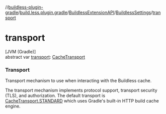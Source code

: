//[buildless-plugin-gradle](../../../../index.md)/[build.less.plugin.gradle](../../index.md)/[BuildlessExtensionAPI](../index.md)/[BuildlessSettings](index.md)/[transport](transport.md)

# transport

[JVM (Gradle)]\
abstract var [transport](transport.md): [CacheTransport](../../-cache-transport/index.md)

###  Transport

Transport mechanism to use when interacting with the Buildless cache.

The transport mechanism implements protocol support, transport security (TLS), and authorization. The default transport is [CacheTransport.STANDARD](../../-cache-transport/-s-t-a-n-d-a-r-d/index.md) which uses Gradle's built-in HTTP build cache engine.
